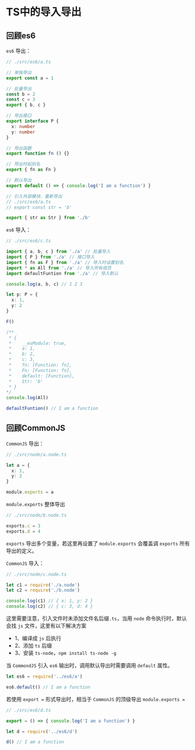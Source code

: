 # TS中的导入导出

## 回顾es6

`es6` 导出：

```ts
// ./src/es6/a.ts

// 单独导出
export const a = 1

// 批量导出
const b = 2
const c = 3
export { b, c }

// 导出接口
export interface P {
  x: number
  y: number
}

// 导出函数
export function fn () {}

// 导出时起别名
export { fn as Fn }

// 默认导出
export default () => { console.log('I am a function') }

// 引入外部模块，重新导出
// ./src/es6/a.ts
// export const str = 'b'

export { str as Str } from './b'
```

`es6` 导入：

```ts
// ./src/es6/c.ts

import { a, b, c } from './a' // 批量导入
import { P } from './a' // 接口导入
import { fn as F } from './a' // 导入时设置别名
import * as All from './a' // 导入所有成员
import defaultFuntion from './a' // 导入默认

console.log(a, b, c) // 1 2 3

let p: P = {
  x: 1,
  y: 2
}

F()

/**
 * {
 *    __esModule: true,
 *    a: 1,
 *    b: 2,
 *    c: 3,
 *    fn: [Function: fn],
 *    Fn: [Function: fn],
 *    default: [Function],
 *    Str: 'b'
 * }
*/
console.log(All)

defaultFuntion() // I am a function
```

## 回顾CommonJS

`CommonJS` 导出：

```ts
// ./src/node/a.node.ts

let a = {
  x: 1,
  y: 2
}

module.exports = a
```

`module.exports` 整体导出

```ts
// ./src/node/b.node.ts

exports.c = 3
exports.d = 4
```

`exports` 导出多个变量，若这里再设置了 `module.exports` 会覆盖调 `exports` 所有导出的定义。

`CommonJS` 导入：

```ts
// ./src/node/c.node.ts

let c1 = require('./a.node')
let c2 = require('./b.node')

console.log(c1) // { x: 1, y: 2 }
console.log(c2) // { c: 3, d: 4 }
```

这里需要注意，引入文件时未添加文件名后缀`.ts`，当用 `node` 命令执行时，默认会找 `js` 文件，这里有以下解决方案

 * 1、编译成 `js` 后执行
 * 2、添加 `ts` 后缀
 * 3、安装 `ts-node`，`npm install ts-node -g`

当 `CommondJS` 引入 `es6` 输出时，调用默认导出时需要调用 `default` 属性。

```ts
let es6 = require('../es6/a')

es6.default() // I am a function
```

若使用 `export =` 形式导出时，相当于 `CommonJS` 的顶级导出 `module.exports =` 

```ts
// ./src/es6/d.ts

export = () => { console.log('I am a function') }

let d = require('../es6/d')

d() // I am a function
```